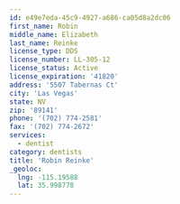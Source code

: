 ```yaml
---
id: e49e7eda-45c9-4927-a686-ca05d8a2dc06
first_name: Robin
middle_name: Elizabeth
last_name: Reinke
license_type: DDS
license_number: LL-305-12
license_status: Active
license_expiration: '41820'
address: '5507 Tabernas Ct'
city: 'Las Vegas'
state: NV
zip: '89141'
phone: '(702) 774-2581'
fax: '(702) 774-2672'
services:
  - dentist
category: dentists
title: 'Robin Reinke'
_geoloc:
  lng: -115.19588
  lat: 35.998778
---
```

